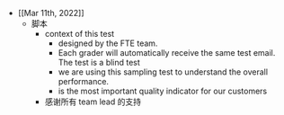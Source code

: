 - [[Mar 11th, 2022]]
	- 脚本
		- context of this test
			- designed by the FTE team.
			- Each grader will automatically receive the same test email. The test is a blind test
			- we are using this sampling test to understand the overall performance.
			- is the most important quality indicator for our customers
		- 感谢所有 team lead 的支持